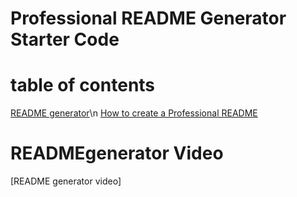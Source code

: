 # Professional README Generator Starter Code
# table of contents
[README generator](READMEgenerator)\n
[How to create a Professional README](https://coding-boot-camp.github.io/full-stack/github/professional-readme-guide)
# READMEgenerator Video
[README generator video]
